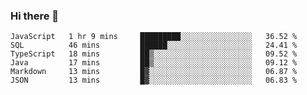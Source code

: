 ### Hi there 👋

<!--START_SECTION:waka-->

```text
JavaScript   1 hr 9 mins     █████████░░░░░░░░░░░░░░░░   36.52 %
SQL          46 mins         ██████░░░░░░░░░░░░░░░░░░░   24.41 %
TypeScript   18 mins         ██▒░░░░░░░░░░░░░░░░░░░░░░   09.52 %
Java         17 mins         ██▒░░░░░░░░░░░░░░░░░░░░░░   09.12 %
Markdown     13 mins         █▓░░░░░░░░░░░░░░░░░░░░░░░   06.87 %
JSON         13 mins         █▓░░░░░░░░░░░░░░░░░░░░░░░   06.83 %
```

<!--END_SECTION:waka-->

<!--
**Jonas-VanHaeken/Jonas-VanHaeken** is a ✨ _special_ ✨ repository because its `README.md` (this file) appears on your GitHub profile.

Here are some ideas to get you started:

- 🔭 I’m currently working on ...
- 🌱 I’m currently learning ...
- 👯 I’m looking to collaborate on ...
- 🤔 I’m looking for help with ...
- 💬 Ask me about ...
- 📫 How to reach me: ...
- 😄 Pronouns: ...
- ⚡ Fun fact: ...
-->
